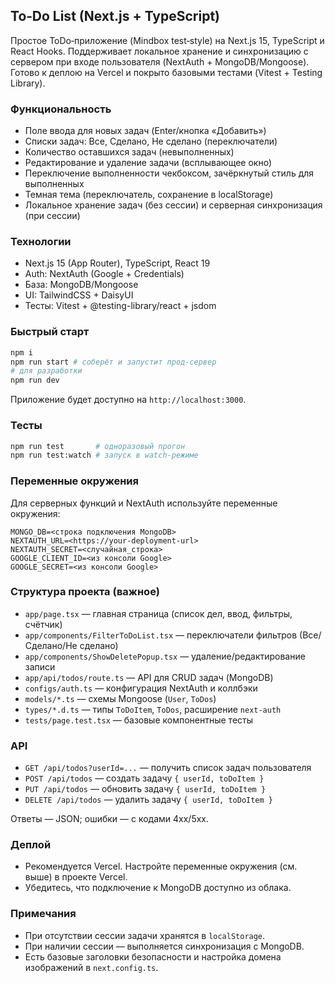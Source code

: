 ## To‑Do List (Next.js + TypeScript)

Простое ToDo‑приложение (Mindbox test‑style) на Next.js 15, TypeScript и React Hooks. Поддерживает локальное хранение и синхронизацию с сервером при входе пользователя (NextAuth + MongoDB/Mongoose). Готово к деплою на Vercel и покрыто базовыми тестами (Vitest + Testing Library).

### Функциональность

- Поле ввода для новых задач (Enter/кнопка «Добавить»)
- Списки задач: Все, Сделано, Не сделано (переключатели)
- Количество оставшихся задач (невыполненных)
- Редактирование и удаление задачи (всплывающее окно)
- Переключение выполненности чекбоксом, зачёркнутый стиль для выполненных
- Темная тема (переключатель, сохранение в localStorage)
- Локальное хранение задач (без сессии) и серверная синхронизация (при сессии)

### Технологии

- Next.js 15 (App Router), TypeScript, React 19
- Auth: NextAuth (Google + Credentials)
- База: MongoDB/Mongoose
- UI: TailwindCSS + DaisyUI
- Тесты: Vitest + @testing-library/react + jsdom

### Быстрый старт

```bash
npm i
npm run start # соберёт и запустит прод-сервер
# для разработки
npm run dev
```

Приложение будет доступно на `http://localhost:3000`.

### Тесты

```bash
npm run test       # одноразовый прогон
npm run test:watch # запуск в watch-режиме
```

### Переменные окружения

Для серверных функций и NextAuth используйте переменные окружения:

```
MONGO_DB=<строка подключения MongoDB>
NEXTAUTH_URL=<https://your-deployment-url>
NEXTAUTH_SECRET=<случайная_строка>
GOOGLE_CLIENT_ID=<из консоли Google>
GOOGLE_SECRET=<из консоли Google>
```

### Структура проекта (важное)

- `app/page.tsx` — главная страница (список дел, ввод, фильтры, счётчик)
- `app/components/FilterToDoList.tsx` — переключатели фильтров (Все/Сделано/Не сделано)
- `app/components/ShowDeletePopup.tsx` — удаление/редактирование записи
- `app/api/todos/route.ts` — API для CRUD задач (MongoDB)
- `configs/auth.ts` — конфигурация NextAuth и коллбэки
- `models/*.ts` — схемы Mongoose (`User`, `ToDos`)
- `types/*.d.ts` — типы `ToDoItem`, `ToDos`, расширение `next-auth`
- `tests/page.test.tsx` — базовые компонентные тесты

### API

- `GET /api/todos?userId=...` — получить список задач пользователя
- `POST /api/todos` — создать задачу `{ userId, toDoItem }`
- `PUT /api/todos` — обновить задачу `{ userId, toDoItem }`
- `DELETE /api/todos` — удалить задачу `{ userId, toDoItem }`

Ответы — JSON; ошибки — с кодами 4xx/5xx.

### Деплой

- Рекомендуется Vercel. Настройте переменные окружения (см. выше) в проекте Vercel.
- Убедитесь, что подключение к MongoDB доступно из облака.

### Примечания

- При отсутствии сессии задачи хранятся в `localStorage`.
- При наличии сессии — выполняется синхронизация с MongoDB.
- Есть базовые заголовки безопасности и настройка домена изображений в `next.config.ts`.
